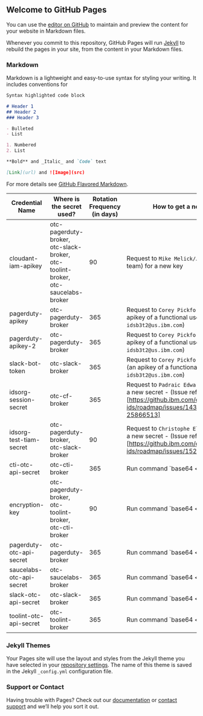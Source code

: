 ## Welcome to GitHub Pages

You can use the [editor on GitHub](https://github.com/kaushalnavneet/coursera-js/edit/master/README.md) to maintain and preview the content for your website in Markdown files.

Whenever you commit to this repository, GitHub Pages will run [Jekyll](https://jekyllrb.com/) to rebuild the pages in your site, from the content in your Markdown files.

### Markdown

Markdown is a lightweight and easy-to-use syntax for styling your writing. It includes conventions for

```markdown
Syntax highlighted code block

# Header 1
## Header 2
### Header 3

- Bulleted
- List

1. Numbered
2. List

**Bold** and _Italic_ and `Code` text

[Link](url) and ![Image](src)
```

For more details see [GitHub Flavored Markdown](https://guides.github.com/features/mastering-markdown/).

| Credential Name          | Where is the secret used?                                                        | Rotation Frequency (in days) | How to get a new secret? |
| ------------------------ | -------------------------------------------------------------------------------- | ---------------------------- | ---------------------------------- |
| cloudant-iam-apikey      | otc-pagerduty-broker, otc-slack-broker, otc-toolint-broker, otc-saucelabs-broker | 90                           | Request to `Mike Melick/Joel Cayne` (Core team) for a new key |
| pagerduty-apikey         | otc-pagerduty-broker                                                             | 365                          | Request to `Corey Pickford` for a new key (an apikey of a functional user `idsb3t2@us.ibm.com`) |
| pagerduty-apikey-2       | otc-pagerduty-broker                                                             | 365                          | Request to `Corey Pickford` for a new key (an apikey of a functional user `idsb3t2@us.ibm.com`) |
| slack-bot-token          | otc-slack-broker                                                                 | 365                          | Request to `Corey Pickford` for a new token (an apikey of a functional user `idsb3t2@us.ibm.com`) |
| idsorg-session-secret    | otc-cf-broker                                                                    | 365                          | Request to `Padraic Edwards` (Setup team) for a new secret - (Issue reference)[https://github.ibm.com/org-ids/roadmap/issues/14391#issuecomment-25866513] |
| idsorg-test-tiam-secret  | otc-pagerduty-broker, otc-slack-broker                                           | 90                           | Request to `Christophe Elek` (Core team) for a new secret - (Issue reference)[https://github.ibm.com/org-ids/roadmap/issues/15210] | 
| cti-otc-api-secret       | otc-cti-broker                                                                   | 365                          | Run command `base64 </dev/urandom | tr -d '/+' | head -c 50` |
| encryption-key           | otc-pagerduty-broker, otc-toolint-broker, otc-cti-broker                         | 90                           | Run command `base64 </dev/urandom | tr -d '/+' | head -c 32` |
| pagerduty-otc-api-secret | otc-pagerduty-broker                                                             | 365                          | Run command `base64 </dev/urandom | tr -d '/+' | head -c 50` |
| saucelabs-otc-api-secret | otc-saucelabs-broker                                                             | 365                          | Run command `base64 </dev/urandom | tr -d '/+' | head -c 50` |
| slack-otc-api-secret     | otc-slack-broker                                                                 | 365                          | Run command `base64 </dev/urandom | tr -d '/+' | head -c 50` |
| toolint-otc-api-secret   | otc-toolint-broker                                                               | 365                          | Run command `base64 </dev/urandom | tr -d '/+' | head -c 50` |

### Jekyll Themes

Your Pages site will use the layout and styles from the Jekyll theme you have selected in your [repository settings](https://github.com/kaushalnavneet/coursera-js/settings). The name of this theme is saved in the Jekyll `_config.yml` configuration file.

### Support or Contact

Having trouble with Pages? Check out our [documentation](https://help.github.com/categories/github-pages-basics/) or [contact support](https://github.com/contact) and we’ll help you sort it out.
